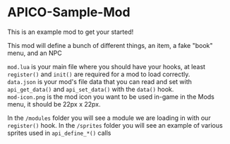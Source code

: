 # APICO-Sample-Mod
This is an example mod to get your started!

This mod will define a bunch of different things, an item, a fake "book" menu, and an NPC

`mod.lua` is your main file where you should have your hooks, at least `register()` and `init()` are required for a mod to load correctly.  
`data.json` is your mod's file data that you can read and set with `api_get_data()` and `api_set_data()` with the `data()` hook.  
`mod-icon.png` is the mod icon you want to be used in-game in the Mods menu, it should be 22px x 22px.  

In the `/modules` folder you will see a module we are loading in with our `register()` hook. 
In the `/sprites` folder you will see an example of various sprites used in `api_define_*()` calls  

